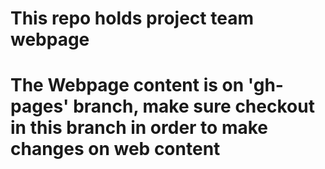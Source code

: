# This repo holds project team webpage 
# The Webpage content is on 'gh-pages' branch, make sure checkout in this branch in order to make changes on web content 
